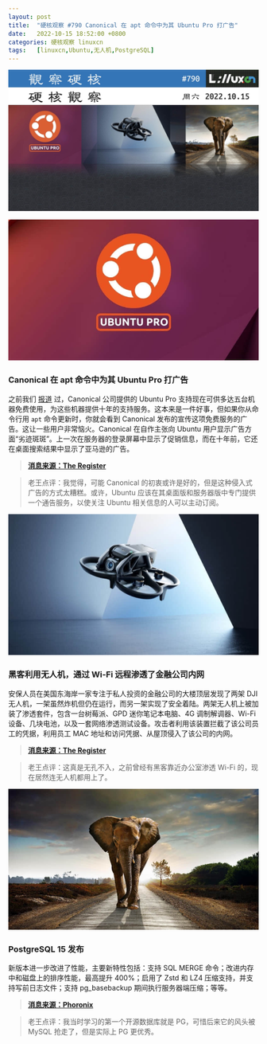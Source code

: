 ```yaml
---
layout: post
title:	"硬核观察 #790 Canonical 在 apt 命令中为其 Ubuntu Pro 打广告"
date:	2022-10-15 18:52:00 +0800 
categories:	硬核观察 linuxcn 
tags:	[linuxcn,Ubuntu,无人机,PostgreSQL]
---
```



![](/Asserts/Images/album/202210/15/185110hg00ssie3ihey9g0.jpg)


![](/Asserts/Images/album/202210/15/185118xeokk5qx0prp0oco.jpg)


### Canonical 在 apt 命令中为其 Ubuntu Pro 打广告


之前我们 [报道](/article-15120-1.html) 过，Canonical 公司提供的 Ubuntu Pro 支持现在可供多达五台机器免费使用，为这些机器提供十年的支持服务。这本来是一件好事，但如果你从命令行用 `apt` 命令更新时，你就会看到 Canonical 发布的宣传这项免费服务的广告。这让一些用户非常恼火。Canonical 在自作主张向 Ubuntu 用户显示广告方面“劣迹斑斑”。上一次在服务器的登录屏幕中显示了促销信息，而在十年前，它还在桌面搜索结果中显示了亚马逊的广告。



> 
> **[消息来源：The Register](https://www.theregister.com/2022/10/13/canonical_ubuntu_ad/)**
> 
> 
> 



> 
> 老王点评：我觉得，可能 Canonical 的初衷或许是好的，但是这种侵入式广告的方式太糟糕。或许，Ubuntu 应该在其桌面版和服务器版中专门提供一个通告服务，以使关注 Ubuntu 相关信息的人可以主动订阅。
> 
> 
> 


![](/Asserts/Images/album/202210/15/185129jwrira0v3i0x343a.jpg)


### 黑客利用无人机，通过 Wi-Fi 远程渗透了金融公司内网


安保人员在美国东海岸一家专注于私人投资的金融公司的大楼顶层发现了两架 DJI 无人机，一架虽然炸机但仍在运行，而另一架实现了安全着陆。两架无人机上被加装了渗透套件，包含一台树莓派、GPD 迷你笔记本电脑、4G 调制解调器、Wi-Fi 设备、几块电池，以及一套网络渗透测试设备。攻击者利用该装置拦截了该公司员工的凭据，利用员工 MAC 地址和访问凭据、从屋顶侵入了该公司的内网。



> 
> **[消息来源：The Register](https://www.theregister.com/2022/10/12/drone-roof-attack/)**
> 
> 
> 



> 
> 老王点评：这真是无孔不入，之前曾经有黑客靠近办公室渗透 Wi-Fi 的，现在居然连无人机都用上了。
> 
> 
> 


![](/Asserts/Images/album/202210/15/185142j73dprboyugtomdo.jpg)


### PostgreSQL 15 发布


新版本进一步改进了性能，主要新特性包括：支持 SQL MERGE 命令；改进内存中和磁盘上的排序性能，最高提升 400%；启用了 Zstd 和 LZ4 压缩支持，并支持写前日志文件；支持 pg\_basebackup 期间执行服务器端压缩；等等。



> 
> **[消息来源：Phoronix](https://www.phoronix.com/news/PostgreSQL-15-Released)**
> 
> 
> 



> 
> 老王点评：我当时学习的第一个开源数据库就是 PG，可惜后来它的风头被 MySQL 抢走了，但是实际上 PG 更优秀。
> 
> 
>
